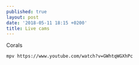 ```yaml
---
published: true
layout: post
date: '2018-05-11 18:15 +0200'
title: Live cams
---
```

Corals

    mpv https://www.youtube.com/watch?v=GWhtqWGXhPc
